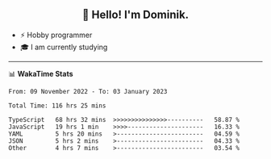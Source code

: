 <h2 align="center">👋 Hello! I'm Dominik.</h2>

- ⚡ Hobby programmer
- 🎓 I am currently studying

---
📊 **WakaTime Stats**
<!--START_SECTION:waka-->

```text
From: 09 November 2022 - To: 03 January 2023

Total Time: 116 hrs 25 mins

TypeScript   68 hrs 32 mins  >>>>>>>>>>>>>>>----------   58.87 %
JavaScript   19 hrs 1 min    >>>>---------------------   16.33 %
YAML         5 hrs 20 mins   >------------------------   04.59 %
JSON         5 hrs 2 mins    >------------------------   04.33 %
Other        4 hrs 7 mins    >------------------------   03.54 %
```

<!--END_SECTION:waka-->
